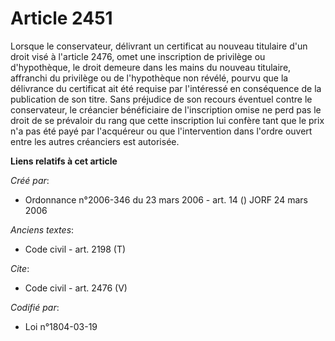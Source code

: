 # Article 2451

Lorsque le conservateur, délivrant un certificat au nouveau titulaire d'un droit visé à l'article 2476, omet une inscription
de privilège ou d'hypothèque, le droit demeure dans les mains du nouveau titulaire, affranchi du privilège ou de l'hypothèque
non révélé, pourvu que la délivrance du certificat ait été requise par l'intéressé en conséquence de la publication de son
titre. Sans préjudice de son recours éventuel contre le conservateur, le créancier bénéficiaire de l'inscription omise ne
perd pas le droit de se prévaloir du rang que cette inscription lui confère tant que le prix n'a pas été payé par l'acquéreur
ou que l'intervention dans l'ordre ouvert entre les autres créanciers est autorisée.

**Liens relatifs à cet article**

_Créé par_:

  - Ordonnance n°2006-346 du 23 mars 2006 - art. 14 () JORF 24 mars 2006

_Anciens textes_:

  - Code civil - art. 2198 (T)

_Cite_:

  - Code civil - art. 2476 (V)

_Codifié par_:

  - Loi n°1804-03-19
